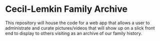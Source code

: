 # Cecil-Lemkin Family Archive
This repository will house the code for a web app that allows
a user to administrate and curate pictures/videos that will show up on a slick front end
to display to others visiting as an archive of our family history.
